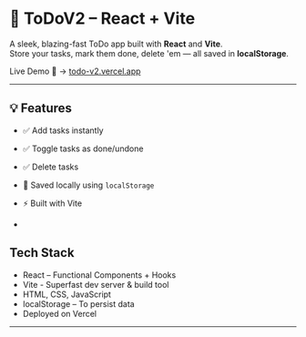 # 📝 ToDoV2 – React + Vite

A sleek, blazing-fast ToDo app built with **React** and **Vite**.  
Store your tasks, mark them done, delete 'em — all saved in **localStorage**.

Live Demo 🚀 → [todo-v2.vercel.app](https://todo-v2-nine.vercel.app/)

---

## 💡 Features

- ✅ Add tasks instantly
- ✅ Toggle tasks as done/undone
- ✅ Delete tasks
- 💾 Saved locally using `localStorage`
- ⚡ Built with Vite 

-

##  Tech Stack

- React – Functional Components + Hooks  
- Vite - Superfast dev server & build tool  
- HTML, CSS, JavaScript
- localStorage – To persist data  
- Deployed on Vercel

---



